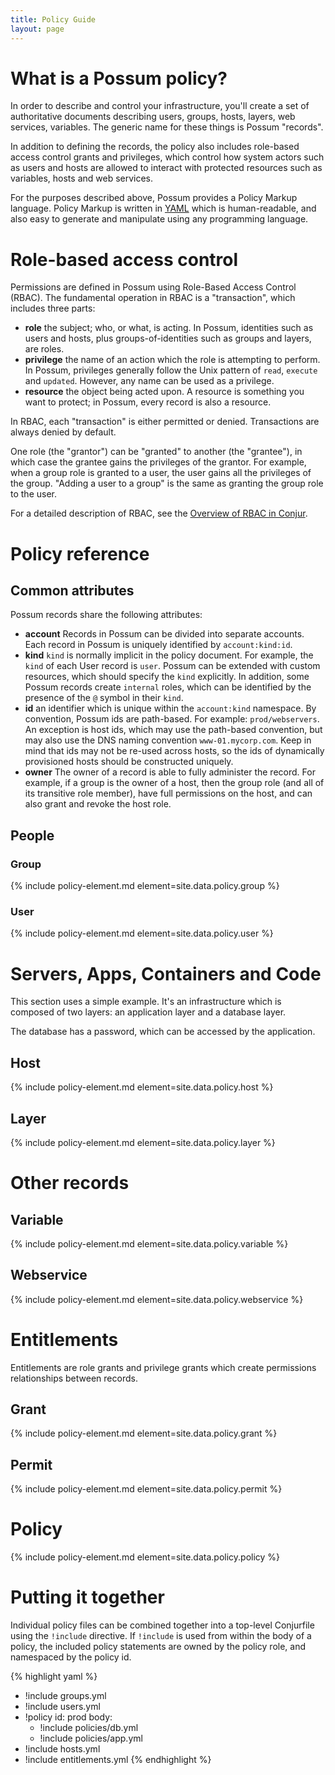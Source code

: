 ```yaml
---
title: Policy Guide
layout: page
---
```


# What is a Possum policy?

In order to describe and control your infrastructure, you'll create a set of authoritative documents describing users, groups, hosts, layers, web services, variables. The generic name for these things is Possum "records".

In addition to defining the records, the policy also includes role-based access control grants and privileges, which control how system actors such as users and hosts are allowed to interact with protected resources such as variables, hosts and web services.

For the purposes described above, Possum provides a Policy Markup language. Policy Markup is written in [YAML](http://yaml.org) which is human-readable, and also easy to generate and manipulate using any programming language.

# Role-based access control

Permissions are defined in Possum using Role-Based Access Control (RBAC). The fundamental operation in RBAC is a "transaction", which includes three parts:

* **role** the subject; who, or what, is acting. In Possum, identities such as users and hosts, plus groups-of-identities such as groups and layers, are roles.
* **privilege** the name of an action which the role is attempting to perform. In Possum, privileges generally follow the Unix pattern of `read`, `execute` and `updated`. However, any name can be used as a privilege.
* **resource** the object being acted upon. A resource is something you want to protect; in Possum, every record is also a resource.

In RBAC, each "transaction" is either permitted or denied. Transactions are always denied by default.

One role (the "grantor") can be "granted" to another (the "grantee"), in which case the grantee gains the privileges of the grantor. For example, when a group role is granted to a user, the user gains all the privileges of the group. "Adding a user to a group" is the same as granting the group role to the user.

For a detailed description of RBAC, see the [Overview of RBAC in Conjur](https://developer.conjur.net/key_concepts/rbac.html).

# Policy reference

## Common attributes

Possum records share the following attributes:

* **account** Records in Possum can be divided into separate accounts. Each record in Possum is uniquely identified by `account:kind:id`.
* **kind** `kind` is normally implicit in the policy document. For example, the `kind` of each User record is `user`. Possum can be extended with custom resources, which should specify the `kind` explicitly. In addition, some Possum records create `internal` roles, which can be identified by the presence of the `@` symbol in their `kind`. 
* **id** an identifier which is unique within the `account:kind` namespace. By convention, Possum ids are path-based. For example: `prod/webservers`. An exception is host ids, which may use the path-based convention, but may also use the DNS naming convention `www-01.mycorp.com`. Keep in mind that ids may not be re-used across hosts, so the ids of dynamically provisioned hosts should be constructed uniquely.
* **owner** The owner of a record is able to fully administer the record. For example, if a group is the owner of a host, then the group role (and all of its transitive role member), have full permissions on the host, and can also grant and revoke the host role.

## People

### Group

{% include policy-element.md element=site.data.policy.group %}

### User

{% include policy-element.md element=site.data.policy.user %}

# Servers, Apps, Containers and Code

This section uses a simple example. It's an infrastructure which is composed of two layers: an application layer and a database layer.

The database has a password, which can be accessed by the application.

## Host

{% include policy-element.md element=site.data.policy.host %}

## Layer

{% include policy-element.md element=site.data.policy.layer %}

# Other records

## Variable

{% include policy-element.md element=site.data.policy.variable %}

## Webservice

{% include policy-element.md element=site.data.policy.webservice %}

# Entitlements

Entitlements are role grants and privilege grants which create permissions relationships between records. 

## Grant

{% include policy-element.md element=site.data.policy.grant %}

## Permit

{% include policy-element.md element=site.data.policy.permit %}

# Policy

{% include policy-element.md element=site.data.policy.policy %}

# Putting it together

Individual policy files can be combined together into a top-level Conjurfile using the `!include` directive. If `!include` is used from within the body of a policy, the included policy statements are owned by the policy role, and namespaced by the policy id.

{% highlight yaml %}
- !include groups.yml
- !include users.yml
- !policy
  id: prod
  body:
  - !include policies/db.yml
  - !include policies/app.yml
- !include hosts.yml
- !include entitlements.yml
{% endhighlight %}
